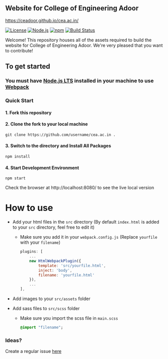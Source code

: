 ## Website for College of Engineering Adoor


https://ceadoor.github.io/cea.ac.in/

[![License](https://img.shields.io/badge/license-MIT-blue.svg)](https://github.com/ceadoor/cea.ac.in/blob/master/LICENSE)
[![Node.js](https://img.shields.io/badge/node%40LTS-%3E%3D8.12.0%20-orange.svg)](https://nodejs.org/en/download/)
[![npm](https://img.shields.io/badge/npm-%3E%3D6.4.1-lightgrey.svg)](https://www.npmjs.com/get-npm)
[![Build Status](https://travis-ci.org/ceadoor/cea.ac.in.svg?branch=master)](https://travis-ci.org/ceadoor/cea.ac.in)

Welcome! This repository houses all of the assets required to build the website for College of Engineering Adoor. We're very pleased that you want to contribute!

## To get started

### You must have [Node.js LTS](https://nodejs.org/en/download/) installed in your machine to use [Webpack](https://webpack.js.org/)

### Quick Start

#### 1. Fork this repository
#### 2. Clone the fork to your local machine
```
git clone https://github.com/username/cea.ac.in .
```
#### 3. Switch to the directory and Install All Packages
```
npm install
```
#### 4. Start Development Environment
```
npm start
```
Check the browser at http://localhost:8080/ to see the live local version

# How to use

- Add your html files in the `src` directory (By default `index.html` is added to your `src` directory, feel free to edit it)

  - Make sure you add it in your `webpack.config.js` (Replace `yourfile` with your `filename`)

    ```javascript
    plugins: [
        ...
        new HtmlWebpackPlugin({
            template: 'src/yourfile.html',
            inject: 'body',
            filename: 'yourfile.html'
        }),
        ...
    ],
    ```

- Add images to your `src/assets` folder
- Add sass files to `src/scss` folder

  - Make sure you import the scss file in `main.scss`

    ```sass
    @import "filename";
    ```


### Ideas?

Create a regular issue [here](https://github.com/ceadoor/cea.ac.in/issues/new)

